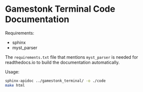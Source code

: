 # Gamestonk Terminal Code Documentation

Requirements:

- sphinx
- myst_parser

The `requirements.txt` file that mentions `myst_parser` is needed for readthedocs.io to build the documentation automatically.

Usage:

```bash
sphinx-apidoc ../gamestonk_terminal/ -o ./code
make html
```

